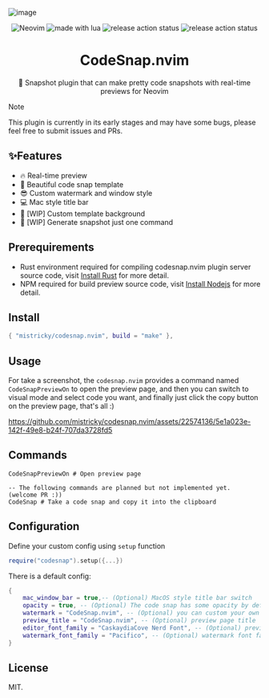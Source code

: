 ![image](https://github.com/mistricky/codesnap.nvim/assets/22574136/c8982b8c-c273-4257-9fef-f0f9134fd9a1)
<p align="center">

<img src="https://img.shields.io/badge/Neovim-57A143?logo=neovim&logoColor=fff&style=for-the-badge" alt="Neovim" />

<img src="https://img.shields.io/badge/Made%20With%20Lua-2C2D72?logo=lua&logoColor=fff&style=for-the-badge" alt="made with lua" >

<img src="https://img.shields.io/github/actions/workflow/status/mistricky/codesnap.nvim/release.yml?style=for-the-badge&label=release" alt="release action status" />

<img src="https://img.shields.io/github/actions/workflow/status/mistricky/codesnap.nvim/lint.yml?style=for-the-badge&label=Lint" alt="release action status" />

</p>

<h1 align="center">CodeSnap.nvim</h1>
<p align="center">📸 Snapshot plugin that can make pretty code snapshots with real-time previews for Neovim</p>

> [!NOTE]
> This plugin is currently in its early stages and may have some bugs, please feel free to submit issues and PRs.

## ✨Features
- 🔥 Real-time preview
- 🤩 Beautiful code snap template
- 😎 Custom watermark and window style
- 💻 Mac style title bar
- 👏 [WIP] Custom template background
- 🤖 [WIP] Generate snapshot just one command
  

## Prerequirements
- Rust environment required for compiling codesnap.nvim plugin server source code, visit [Install Rust](https://www.rust-lang.org/tools/install) for more detail.
- NPM required for build preview source code, visit [Install Nodejs](https://nodejs.org/en) for more detail.

## Install
```lua
{ "mistricky/codesnap.nvim", build = "make" },
```

## Usage 
For take a screenshot, the `codesnap.nvim` provides a command named `CodeSnapPreviewOn` to open the preview page, and then you can switch to visual mode and select code you want, and finally just click the copy button on the preview page, that's all :)

https://github.com/mistricky/codesnap.nvim/assets/22574136/5e1a023e-142f-49e8-b24f-707da3728fd5

## Commands
```shell
CodeSnapPreviewOn # Open preview page

-- The following commands are planned but not implemented yet. (welcome PR :))
CodeSnap # Take a code snap and copy it into the clipboard
```

## Configuration
Define your custom config using `setup` function
```lua
require("codesnap").setup({...})
```

There is a default config:
```lua
{
    mac_window_bar = true,-- (Optional) MacOS style title bar switch
    opacity = true, -- (Optional) The code snap has some opacity by default, set it to false for 100% opacity 
    watermark = "CodeSnap.nvim", -- (Optional) you can custom your own watermark, but if you don't like it, just set it to ""
    preview_title = "CodeSnap.nvim", -- (Optional) preview page title
    editor_font_family = "CaskaydiaCove Nerd Font", -- (Optional) preview code font family
    watermark_font_family = "Pacifico", -- (Optional) watermark font family
}
```

## License
MIT.

